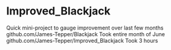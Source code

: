 # Improved_Blackjack  <br>
Quick mini-project to gauge improvement over last few months <br>
github.com/James-Tepper/Blackjack Took entire month of June <br>
github.com/James-Tepper/Improved_Blackjack Took 3 hours <br>
